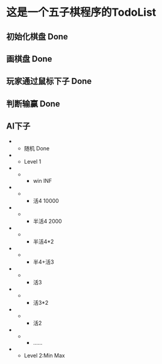 ﻿# 这是一个五子棋程序的TodoList
## 初始化棋盘 Done
## 画棋盘 Done
## 玩家通过鼠标下子 Done
## 判断输赢 Done
## AI下子
- - 随机 Done
- - Level 1
- - - win INF
- - - 活4 10000
- - - 半活4 2000
- - - 半活4*2
- - - 半4+活3
- - - 活3
- - - 活3*2
- - - 活2
- - - ……
- - Level 2:Min Max
